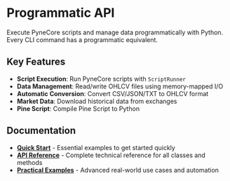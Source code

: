 <!--
---
weight: 10000
title: "Programmatic API"
description: "Execute PyneCore scripts and manage data programmatically with Python"
icon: "code"
date: "2025-08-19"
lastmod: "2025-09-01"
draft: false
toc: true
categories: ["Advanced", "API"]
tags: ["programmatic", "api", "python", "automation", "integration"]
---
-->

# Programmatic API

Execute PyneCore scripts and manage data programmatically with Python. Every CLI command has a programmatic equivalent.

## Key Features

- **Script Execution**: Run PyneCore scripts with `ScriptRunner`
- **Data Management**: Read/write OHLCV files using memory-mapped I/O
- **Automatic Conversion**: Convert CSV/JSON/TXT to OHLCV format
- **Market Data**: Download historical data from exchanges
- **Pine Script**: Compile Pine Script to Python

## Documentation

- [**Quick Start**](./quick-start.md) - Essential examples to get started quickly
- [**API Reference**](./api-reference.md) - Complete technical reference for all classes and methods
- [**Practical Examples**](./practical-examples.md) - Advanced real-world use cases and automation